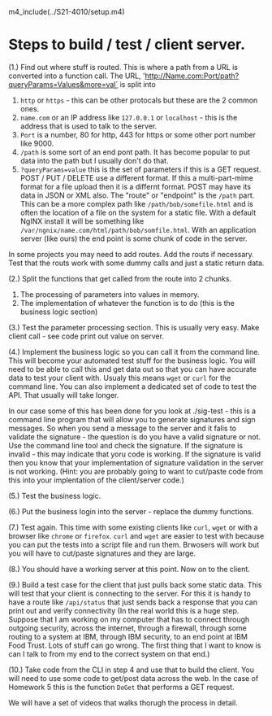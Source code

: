 
m4_include(../S21-4010/setup.m4)

# Steps to build / test / client server.

(1.) Find out where stuff is routed.   This is where a path from a URL is converted into a function call.
The URL, 'http://Name.com:Port/path?queryParams=Values&more=val` is split into 

1. `http` or `https` - this can be other protocals but these are the 2 common ones.
2. `name.com` or an IP address like `127.0.0.1` or `localhost` - this is the address that is used to talk to the server.
3. `Port` is a number, 80 for http, 443 for https or some other port number like 9000.
4. `/path` is some sort of an end pont path.  It has become popular to put data into the path but I usually don't do that.
5. `?queryParams=value` this is the set of parameters if this is a GET request.  POST / PUT / DELETE use a different format.  If this a multi-part-mime format for a file upload then it is a differnt format.  POST may have its data in JSON or XML also.
The "route" or "endpoint" is the `/path` part.  This can be a more complex path like `/path/bob/somefile.html` and is often the location of
a file on the system for a static file.   With a default NgINX install it will be something like `/var/ngnix/name.com/html/path/bob/somfile.html`.
With an application server (like ours) the end point is some chunk of code in the server.

In some projects you may need to add routes.  Add the routs if necessary.  
Test that the routs work with some dummy calls and just a static return data.

(2.) Split the functions that get called from the route into 2 chunks.

1. The processing of parameters into values in memory.
2. The implementation of whatever the function is to do (this is the business logic section)

(3.) Test the parameter processing section.   This is usually very easy.  Make client call - see code print out value on server.

(4.) Implement the business logic so you can call it from the command line.  This will become your automated test stuff
for the business logic.  You will need to be able to call this and get data out so that you can have accurate data
to test your client with.   Usualy this means `wget` or `curl` for the command line.  You can also implement a dedicated
set of code to test the API.  That usually will take longer.

In our case some of this has been done for you look at ./sig-test - this is a command line program
that will allow you to generate signatures and sign messages.  So when you send a message to the server and it
falis to validate the signature - the question is do you have a valid signature or not.   Use the command
line tool and check the signature.  If the signature is invalid - this may indicate that yoru code is working.
If the signature is valid then you know that your implementation of signature validation in the server
is not working.
(Hint: you are probably going to want to cut/paste
code from this into your implentation of the client/server code.)

(5.) Test the business logic.

(6.) Put the business login into the server - replace the dummy functions.

(7.) Test again.  This time with some existing clients like `curl`, `wget` or with a browser like `chrome` or `firefox`.
`curl` and `wget` are easier to test with because you can put the tests into a script file and run them.  Brwosers will
work but you will have to cut/paste signatures and they are large.

(8.) You should have a working server at this point.  Now on to the client.

(9.) Build a test case for the client that just pulls back some static data.   This will test that your client is
connecting to the server.  For this it is handy to have a route like `/api/status` that just sends back a response
that you can print out and verify connectivity (In the real world this is a huge step.  Suppose that I am working on 
my computer that has to connect through outgoing security, across the internet, through a firewall, through some
routing to a system at IBM, through IBM security, to an end point at IBM Food Trust.  Lots of stuff can go wrong.  The first
thing that I want to know is can I talk to from my end to the correct system on that end.) 

(10.) Take code from the CLI in step 4 and use that to build the client.  You will need to use some code to get/post data
across the web.  In the case of Homework 5 this is the function `DoGet` that performs a GET request.


We will have a set of videos that walks thorugh the process in detail.
